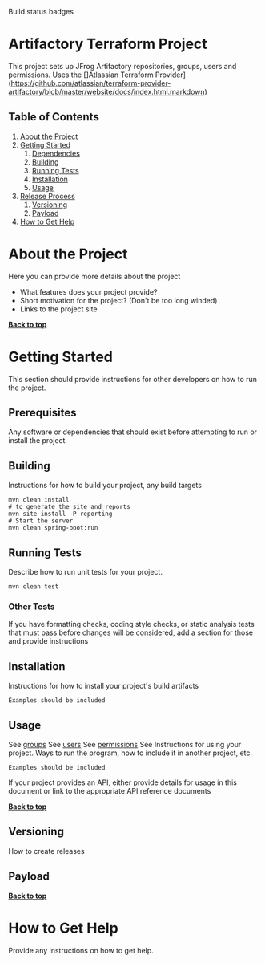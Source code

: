 Build status badges

# Artifactory Terraform Project

This project sets up JFrog Artifactory repositories, groups, users and permissions.
Uses the []Atlassian Terraform Provider](https://github.com/atlassian/terraform-provider-artifactory/blob/master/website/docs/index.html.markdown)
## Table of Contents

1. [About the Project](#about-the-project)
1. [Getting Started](#getting-started)
	1. [Dependencies](#dependencies)
	1. [Building](#building)
	1. [Running Tests](#testing)
	1. [Installation](#installation)
	1. [Usage](#usage)
1. [Release Process](#release-process)
	1. [Versioning](#versioning)
	1. [Payload](#payload)
1. [How to Get Help](#how-to-get-help)


# About the Project

Here you can provide more details about the project
* What features does your project provide?
* Short motivation for the project? (Don't be too long winded)
* Links to the project site

**[Back to top](#table-of-contents)**

# Getting Started
This section should provide instructions for other developers on how to run the project.

## Prerequisites
Any software or dependencies that should exist before attempting to run or install the project.

## Building

Instructions for how to build your project, any build targets

```
mvn clean install
# to generate the site and reports
mvn site install -P reporting
# Start the server
mvn clean spring-boot:run
```

## Running Tests

Describe how to run unit tests for your project.

```
mvn clean test

```

### Other Tests

If you have formatting checks, coding style checks, or static analysis tests that must pass before changes will be considered, add a section for those and provide instructions

## Installation

Instructions for how to install your project's build artifacts

```
Examples should be included
```

## Usage

See [groups](https://github.com/atlassian/terraform-provider-artifactory/blob/master/website/docs/r/artifactory_group.html.markdown)
See [users](https://github.com/atlassian/terraform-provider-artifactory/blob/master/website/docs/r/artifactory_user.html.markdown)
See [permissions](https://github.com/atlassian/terraform-provider-artifactory/blob/master/website/docs/r/artifactory_permission_target.html.markdown)
See 
Instructions for using your project. Ways to run the program, how to include it in another project, etc.

```
Examples should be included
```

If your project provides an API, either provide details for usage in this document or link to the appropriate API reference documents

**[Back to top](#table-of-contents)**

## Versioning

How to create releases

## Payload

**[Back to top](#table-of-contents)**

# How to Get Help

Provide any instructions on how to get help.
